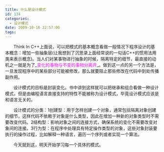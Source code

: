 ```yaml
---
title: 什么是设计模式
id: 134
categories:
  - 设计模式
date: 2009-10-16 22:57:00
tags:
---
```


    

&nbsp;&nbsp;&nbsp;&nbsp;&nbsp;&nbsp; Think In C++上面说，可以把模式的基本概念看做一般情况下程序设计的基本概念：增加一些抽象层(让我想到了沉思录上面经常说的一句话C++的惯用法用类来表示概念)。当人们对某事物进行抽象的时候，隔离特定的细节，最直接的动机之一就是为了_<span style="color: #ff00ff;">变化的事物与不变的事物分离开</span>_。做到这一点的另一个方法是，一旦发现程序中的某些部分可能被修改，那么就要阻止那些修改在代码中到处传播副作用。

&nbsp;&nbsp;&nbsp;&nbsp;&nbsp;&nbsp; 设计模式的目标是封装变化。书中讲到这样就可以把继承和组合看做一种设计模式，但是由编程语言直接支持的特性不能被称为设计模式，毕竟设计模式应该是和语言无关的。

&nbsp;&nbsp;&nbsp;&nbsp;&nbsp;&nbsp; 设计模式的分类：1创建型：用于怎样创建一个对象，通常包括隔离对象创建的细节，这样代码不依赖于对象是什么类型，因此在增加一种新的对象类型时不需要改变代码。2结构型：影响对象之间的连接方式，确保系统的变化不需要改变对象间的连接。3行为型：在程序中处理具有特定操作类型的对象，这些对象封装要执行的操作过程，比如解释一种语言，遍历一个序列或者实现一个算法。

&nbsp;&nbsp;&nbsp;&nbsp;&nbsp;&nbsp; 今天就到这，明天开始学习每一个具体的模式。

</div>